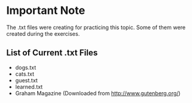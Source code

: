 # Important Note

The .txt files were creating for practicing this topic.
Some of them were created during the exercises.

## List of Current .txt Files
* dogs.txt
* cats.txt
* guest.txt
* learned.txt
* Graham Magazine (Downloaded from http://www.gutenberg.org/)
